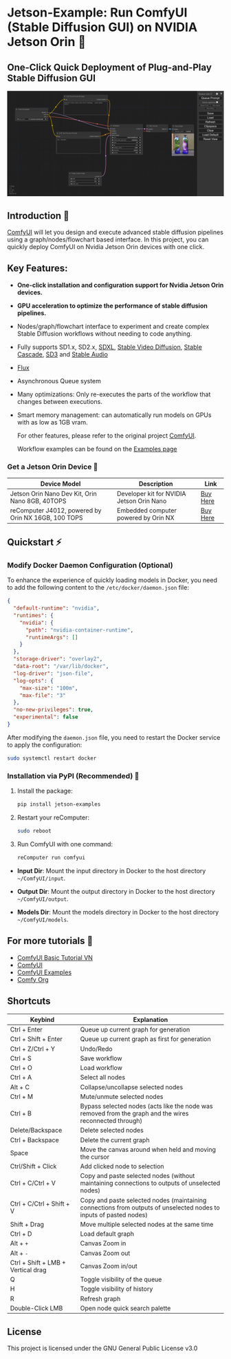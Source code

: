 # Jetson-Example: Run ComfyUI (Stable Diffusion GUI) on NVIDIA Jetson Orin 🚀

## One-Click Quick Deployment of Plug-and-Play Stable Diffusion GUI
<p align="center">
  <img src="images/comfyui.png" alt="comfyui">
</p>

## **Introduction** 📘
[ComfyUI](https://github.com/comfyanonymous/ComfyUI) will let you design and execute advanced stable diffusion pipelines using a graph/nodes/flowchart based interface. 
In this project, you can quickly deploy ComfyUI on Nvidia Jetson Orin devices with one click. 



## **Key Features**:
- **One-click installation and configuration support for Nvidia Jetson Orin devices.**
- **GPU acceleration to optimize the performance of stable diffusion pipelines.**
- Nodes/graph/flowchart interface to experiment and create complex Stable Diffusion workflows without needing to code anything.
- Fully supports SD1.x, SD2.x, [SDXL](https://comfyanonymous.github.io/ComfyUI_examples/sdxl/), [Stable Video Diffusion](https://comfyanonymous.github.io/ComfyUI_examples/video/), [Stable Cascade](https://comfyanonymous.github.io/ComfyUI_examples/stable_cascade/), [SD3](https://comfyanonymous.github.io/ComfyUI_examples/sd3/) and [Stable Audio](https://comfyanonymous.github.io/ComfyUI_examples/audio/)
- [Flux](https://comfyanonymous.github.io/ComfyUI_examples/flux/)
- Asynchronous Queue system
- Many optimizations: Only re-executes the parts of the workflow that changes between executions.
- Smart memory management: can automatically run models on GPUs with as low as 1GB vram.

  For other features, please refer to the original project [ComfyUI](https://github.com/comfyanonymous/ComfyUI).

  Workflow examples can be found on the [Examples page](https://comfyanonymous.github.io/ComfyUI_examples/)


### Get a Jetson Orin Device 🛒
| Device Model | Description | Link |
|--------------|-------------|------|
| Jetson Orin Nano Dev Kit, Orin Nano 8GB, 40TOPS | Developer kit for NVIDIA Jetson Orin Nano | [Buy Here](https://www.seeedstudio.com/NVIDIAr-Jetson-Orintm-Nano-Developer-Kit-p-5617.html) |
| reComputer J4012, powered by Orin NX 16GB, 100 TOPS | Embedded computer powered by Orin NX | [Buy Here](https://www.seeedstudio.com/reComputer-J4012-p-5586.html) |

## **Quickstart** ⚡

### Modify Docker Daemon Configuration (Optional)
To enhance the experience of quickly loading models in Docker, you need to add the following content to the `/etc/docker/daemon.json` file:

```json
{
  "default-runtime": "nvidia",
  "runtimes": {
    "nvidia": {
      "path": "nvidia-container-runtime",
      "runtimeArgs": []
    }
  },
  "storage-driver": "overlay2",
  "data-root": "/var/lib/docker",
  "log-driver": "json-file",
  "log-opts": {
    "max-size": "100m",
    "max-file": "3"
  },
  "no-new-privileges": true,
  "experimental": false
}
```

After modifying the `daemon.json` file, you need to restart the Docker service to apply the configuration:

```sh
sudo systemctl restart docker
```

### **Installation via PyPI (Recommended)** 🐍
1. Install the package:
    ```sh
    pip install jetson-examples
    ```

2. Restart your reComputer:
    ```sh
    sudo reboot
    ```

3. Run ComfyUI with one command:
    ```sh
    reComputer run comfyui
    ```
- **Input Dir**: Mount the input directory in Docker to the host directory `~/ComfyUI/input`.
- **Output Dir**: Mount the output directory in Docker to the host directory `~/ComfyUI/output`.

- **Models Dir**: Mount the models directory in Docker to the host directory `~/ComfyUI/models`.


## **For more tutorials** 🔧
- [ComfyUI Basic Tutorial VN](https://comfyanonymous.github.io/ComfyUI_tutorial_vn/)
- [ComfyUI](https://github.com/comfyanonymous/ComfyUI)
- [ComfyUI Examples](https://comfyanonymous.github.io/ComfyUI_examples/)
- [Comfy Org](https://www.comfy.org/)


## **Shortcuts**

| Keybind                            | Explanation                                                                                                        |
|------------------------------------|--------------------------------------------------------------------------------------------------------------------|
| Ctrl + Enter                       | Queue up current graph for generation                                                                              |
| Ctrl + Shift + Enter               | Queue up current graph as first for generation                                                                     |
| Ctrl + Z/Ctrl + Y                  | Undo/Redo                                                                                                          |
| Ctrl + S                           | Save workflow                                                                                                      |
| Ctrl + O                           | Load workflow                                                                                                      |
| Ctrl + A                           | Select all nodes                                                                                                   |
| Alt + C                            | Collapse/uncollapse selected nodes                                                                                 |
| Ctrl + M                           | Mute/unmute selected nodes                                                                                         |
| Ctrl + B                           | Bypass selected nodes (acts like the node was removed from the graph and the wires reconnected through)            |
| Delete/Backspace                   | Delete selected nodes                                                                                              |
| Ctrl + Backspace                   | Delete the current graph                                                                                           |
| Space                              | Move the canvas around when held and moving the cursor                                                             |
| Ctrl/Shift + Click                 | Add clicked node to selection                                                                                      |
| Ctrl + C/Ctrl + V                  | Copy and paste selected nodes (without maintaining connections to outputs of unselected nodes)                     |
| Ctrl + C/Ctrl + Shift + V          | Copy and paste selected nodes (maintaining connections from outputs of unselected nodes to inputs of pasted nodes) |
| Shift + Drag                       | Move multiple selected nodes at the same time                                                                      |
| Ctrl + D                           | Load default graph                                                                                                 |
| Alt + `+`                          | Canvas Zoom in                                                                                                     |
| Alt + `-`                          | Canvas Zoom out                                                                                                    |
| Ctrl + Shift + LMB + Vertical drag | Canvas Zoom in/out                                                                                                 |
| Q                                  | Toggle visibility of the queue                                                                                     |
| H                                  | Toggle visibility of history                                                                                       |
| R                                  | Refresh graph                                                                                                      |
| Double-Click LMB                   | Open node quick search palette                |


## License

This project is licensed under the GNU General Public License v3.0
